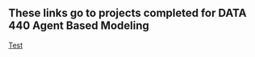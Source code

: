 ## These links go to projects completed for DATA 440 Agent Based Modeling

[Test](https://luked77.github.io/Agent_based_modeling_DATA440/test)
